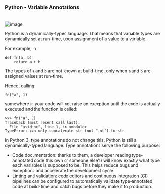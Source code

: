 ### Python - Variable Annotations <br><br>
![image](https://github.com/Smambo/alx-backend-python/assets/113464914/836f481a-925d-4b09-b1f0-dd5040b725dc) <br>

Python is a dynamically-typed language. That means that variable types are dynamically set at run-time, upon assignment of a value to a variable.

For example, in

```
def fn(a, b):
    return a + b
```

The types of `a` and `b` are not known at build-time, only when `a` and `b` are assigned values at run-time.

Hence, calling

```
fn("a", 1)
```

somewhere in your code will not raise an exception until the code is actually executed and the function is called:

```
>>> fn("a", 1)
Traceback (most recent call last):
  File "<stdin>", line 1, in <module>
TypeError: can only concatenate str (not "int") to str
```

In Python 3, type annotations do not change this. Python is still a dynamically-typed language. Type annotations serve the following purpose:

* Code documentation: thanks to them, a developer reading type-annotated code (his own or someone else’s) will know exactly what type each variables is supposed to be. This helps reduce bugs and exceptions and accelerate the development cycle.
* Linting and validation: code editors and continuous integration (CI) pipelines can be configured to automatically validate type-annotated code at build-time and catch bugs before they make it to production.

